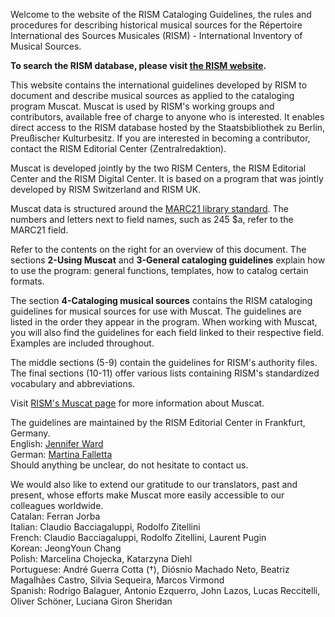 Welcome to the website of the RISM Cataloging Guidelines, the rules and procedures for describing historical musical sources for the Répertoire International des Sources Musicales (RISM) - International Inventory of Musical Sources.

**To search the RISM database, please visit [the RISM website](https://rism.info/index.html).**

This website contains the international guidelines developed by RISM to document and describe musical sources as applied to the cataloging program Muscat. Muscat is used by RISM's working groups and contributors, available free of charge to anyone who is interested. It enables direct access to the RISM database hosted by the Staatsbibliothek zu Berlin, Preußischer Kulturbesitz. If you are interested in becoming a contributor, contact the RISM Editorial Center (Zentralredaktion).

Muscat is developed jointly by the two RISM Centers, the RISM Editorial Center and the RISM Digital Center. It is based on a program that was jointly developed by RISM Switzerland and RISM UK.

Muscat data is structured around the [MARC21 library standard](https://www.loc.gov/marc/). The numbers and letters next to field names, such as 245 $a, refer to the MARC21 field.

Refer to the contents on the right for an overview of this document. The sections **2-Using Muscat** and **3-General cataloging guidelines** explain how to use the program: general functions, templates, how to catalog certain formats.

The section **4-Cataloging musical sources** contains the RISM cataloging guidelines for musical sources for use with Muscat. The guidelines are listed in the order they appear in the program. When working with Muscat, you will also find the guidelines for each field linked to their respective field. Examples are included throughout.

The middle sections (5-9) contain the guidelines for RISM's authority files. The final sections (10-11) offer various lists containing RISM's standardized vocabulary and abbreviations.

Visit [RISM's Muscat page](https://rism.info/community/muscat.html) for more information about Muscat.

The guidelines are maintained by the RISM Editorial Center in Frankfurt, Germany.  
English: [Jennifer Ward](mailto:jennifer.ward@rism.info)  
German: [Martina Falletta](mailto:martina.falletta@rism.info)  
Should anything be unclear, do not hesitate to contact us.

We would also like to extend our gratitude to our translators, past and present, whose efforts make Muscat more easily accessible to our colleagues worldwide.  
Catalan: Ferran Jorba  
Italian: Claudio Bacciagaluppi, Rodolfo Zitellini  
French: Claudio Bacciagaluppi, Rodolfo Zitellini, Laurent Pugin  
Korean: JeongYoun Chang   
Polish: Marcelina Chojecka, Katarzyna Diehl  
Portuguese: André Guerra Cotta (†), Diósnio Machado Neto, Beatriz Magalhães Castro, Silvia Sequeira, Marcos Virmond  
Spanish: Rodrigo Balaguer, Antonio Ezquerro, John Lazos, Lucas Reccitelli, Oliver Schöner, Luciana Giron Sheridan  
